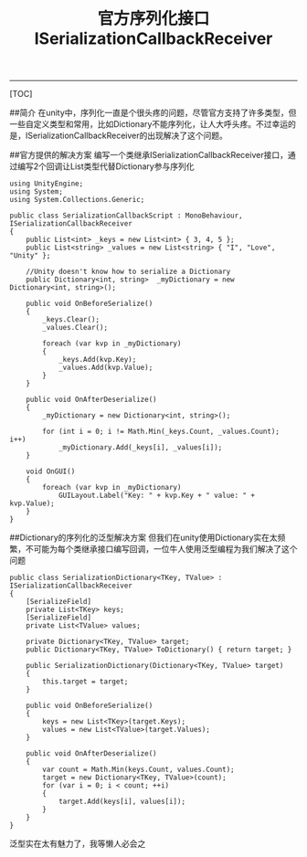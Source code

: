 ﻿---
layout: page
title: 官方序列化接口 ISerializationCallbackReceiver
---


----------
[TOC]

##简介
在unity中，序列化一直是个很头疼的问题，尽管官方支持了许多类型，但一些自定义类型和常用，比如Dictionary不能序列化，让人大呼头疼。不过幸运的是，ISerializationCallbackReceiver的出现解决了这个问题。


##官方提供的解决方案
编写一个类继承ISerializationCallbackReceiver接口，通过编写2个回调让List类型代替Dictionary参与序列化
```
using UnityEngine;
using System;
using System.Collections.Generic;

public class SerializationCallbackScript : MonoBehaviour, ISerializationCallbackReceiver
{
    public List<int> _keys = new List<int> { 3, 4, 5 };
    public List<string> _values = new List<string> { "I", "Love", "Unity" };

    //Unity doesn't know how to serialize a Dictionary
    public Dictionary<int, string>  _myDictionary = new Dictionary<int, string>();

    public void OnBeforeSerialize()
    {
        _keys.Clear();
        _values.Clear();

        foreach (var kvp in _myDictionary)
        {
            _keys.Add(kvp.Key);
            _values.Add(kvp.Value);
        }
    }

    public void OnAfterDeserialize()
    {
        _myDictionary = new Dictionary<int, string>();

        for (int i = 0; i != Math.Min(_keys.Count, _values.Count); i++)
            _myDictionary.Add(_keys[i], _values[i]);
    }

    void OnGUI()
    {
        foreach (var kvp in _myDictionary)
            GUILayout.Label("Key: " + kvp.Key + " value: " + kvp.Value);
    }
}
```

##Dictionary的序列化的泛型解决方案
但我们在unity使用Dictionary实在太频繁，不可能为每个类继承接口编写回调，一位牛人使用泛型编程为我们解决了这个问题
```
public class SerializationDictionary<TKey, TValue> : ISerializationCallbackReceiver
{
    [SerializeField]
    private List<TKey> keys;
    [SerializeField]
    private List<TValue> values;

    private Dictionary<TKey, TValue> target;
    public Dictionary<TKey, TValue> ToDictionary() { return target; }

    public SerializationDictionary(Dictionary<TKey, TValue> target)
    {
        this.target = target;
    }

    public void OnBeforeSerialize()
    {
        keys = new List<TKey>(target.Keys);
        values = new List<TValue>(target.Values);
    }

    public void OnAfterDeserialize()
    {
        var count = Math.Min(keys.Count, values.Count);
        target = new Dictionary<TKey, TValue>(count);
        for (var i = 0; i < count; ++i)
        {
            target.Add(keys[i], values[i]);
        }
    }
}
```
泛型实在太有魅力了，我等懒人必会之


